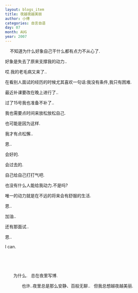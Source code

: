 ```yaml
---
layout: blogs_item
title: 夜越夜越美丽
author: 小傅
categories: 自言自语
day: 07
month: AUG
year: 2007
---
```





&nbsp;
&nbsp;
不知道为什么好象自己干什么都有点力不从心了.

好象是失去了原来支撑我的动力..

哎.我的老毛病又来了..

在看别人面试的经历的时候尤其喜欢一句话:我没有条件,我只有困难.

最近补课要改在晚上进行了..

过了15号我也准备不补了..

我也需要点时间来放松放松自己.

也可能是因为这样.

我才有点松懈..

恩..

会好的.

会过去的.

自己给自己打打气吧.

也没有什么人能给我动力.不是吗?

唯一的动力就是在不远的将来会有舒服的生活.

恩..

加油..

还有那面试..

恩..

I can.

&nbsp;
&nbsp;

&nbsp;&nbsp;&nbsp;&nbsp;&nbsp;

&nbsp;&nbsp;&nbsp;&nbsp;&nbsp;&nbsp;
为什么.
&nbsp; 总在夜里写博.

&nbsp;&nbsp;&nbsp;&nbsp;&nbsp;&nbsp;&nbsp;&nbsp;&nbsp;&nbsp;&nbsp;&nbsp;&nbsp;&nbsp;也许..夜里总是那么安静、百般无聊..&nbsp;&nbsp;
但我总想越夜越美丽.
&nbsp;

&nbsp;&nbsp;&nbsp;&nbsp;&nbsp;&nbsp;&nbsp;&nbsp;&nbsp;&nbsp;&nbsp;&nbsp;&nbsp;&nbsp;&nbsp;&nbsp;&nbsp;&nbsp;&nbsp;&nbsp;&nbsp;&nbsp;&nbsp;&nbsp;&nbsp;&nbsp;&nbsp;&nbsp;&nbsp;&nbsp;&nbsp;&nbsp;&nbsp;&nbsp;&nbsp;&nbsp;&nbsp;&nbsp;&nbsp;&nbsp;&nbsp;&nbsp;&nbsp;&nbsp;&nbsp;&nbsp;&nbsp;&nbsp;&nbsp;&nbsp;&nbsp;&nbsp;&nbsp;&nbsp;&nbsp;&nbsp;&nbsp;&nbsp;&nbsp;&nbsp;&nbsp;&nbsp;&nbsp;&nbsp;&nbsp;&nbsp;&nbsp;



